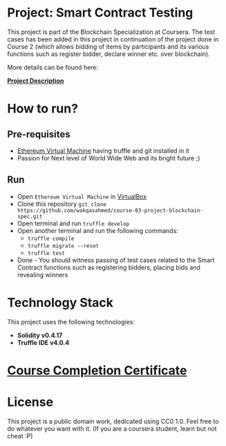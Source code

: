 # Project: Smart Contract Testing

This project is part of the Blockchain Specialization at Coursera. The test cases has been added in this project in continuation of the project done in Course 2 (which allows bidding of items by participants and its various functions such as register bidder, declare winner etc. over blockchain).

More details can be found here:

**[Project Description](./Project_Description.pdf)**

# How to run?

## Pre-requisites
- [Ethereum Virtual Machine](https://d3c33hcgiwev3.cloudfront.net/dmqNFFXGEei6-Q5oMlIdTA_768a70b055c611e88479c3632c932c44_Ethereum.ova?Expires=1536537600&amp;Signature=g04D2tWMgldqhChUrmrFeBwYbCZTzUliepY-eG1xlKWzMs8jOaYDPZZXqb~lHZEBRnzUwzYPFXjoJo1tOuHdMAiMKlKaEUYpcfxkBWJRYuJe2DbGQOESWUIYwC6VM7C1iDqQF9dZLVJUyNRYVTLfppAupUi8bKNAFOZOBTBIRZ4_&amp;Key-Pair-Id=APKAJLTNE6QMUY6HBC5A) having truffle and git installed in it
- Passion for Next level of World Wide Web and its bright future ;)

## Run
- Open `Ethereum Virtual Machine` in [VirtualBox](https://www.virtualbox.org/wiki/Downloads)
- Clone this repository `git clone https://github.com/wakqasahmed/course-03-project-blockchain-spec.git`
- Open terminal and run `truffle develop`
- Open another terminal and run the following commands:
  - `truffle compile`
  - `truffle migrate --reset`
  - `truffle test`
- Done - You should witness passing of test cases related to the Smart Contract functions such as registering bidders, placing bids and revealing winners

# Technology Stack
This project uses the following technologies:
- **Solidity v0.4.17**
- **Truffle IDE v4.0.4**

# [Course Completion Certificate](https://www.coursera.org/account/accomplishments/certificate/AFVFX95GPSMY)

# License
This project is a public domain work, dedicated using CC0 1.0. Feel free to do whatever you want with it. (If you are a coursera student, learn but not cheat :P)
